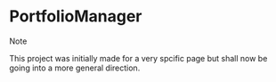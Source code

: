 # PortfolioManager

> [!Note]
> This project was initially made for a very spcific page but shall now be going into a more general direction.
